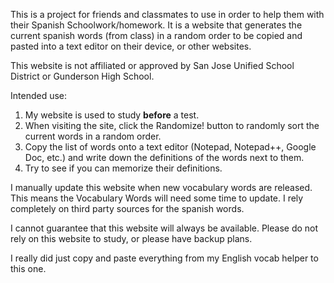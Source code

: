 This is a project for friends and classmates to use in order to help them with their Spanish Schoolwork/homework. It is a website that generates
the current spanish words (from class) in a random order to be copied and pasted into a text editor on their device, or other websites.

This website is not affiliated or approved by San Jose Unified School District or Gunderson High School.

Intended use:
1. My website is used to study **before** a test. 
2. When visiting the site, click the Randomize! button to randomly sort the current words in a random order.
3. Copy the list of words onto a text editor (Notepad, Notepad++, Google Doc, etc.) and write down the definitions of the words next to them.
4. Try to see if you can memorize their definitions.

I manually update this website when new vocabulary words are released. This means the Vocabulary Words will need some time to update.
I rely completely on third party sources for the spanish words.

I cannot guarantee that this website will always be available. Please do not rely on this website to study, or please have backup plans.

I really did just copy and paste everything from my English vocab helper to this one.